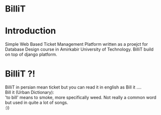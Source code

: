 # BilliT
# Introduction
Simple Web Based Ticket Management Platform written as a proejct for Database Design course in
Amirkabir University of Technology. BilliT build on top of django platform.
# BilliT ?!
BilliT in persian mean ticket but you can read it in english as Bill it ....  
Bill it (Urban Dictionary):  
'to bill' means to smoke, more specifically weed. Not really a common word but used in quite a lot of songs.  
:))
